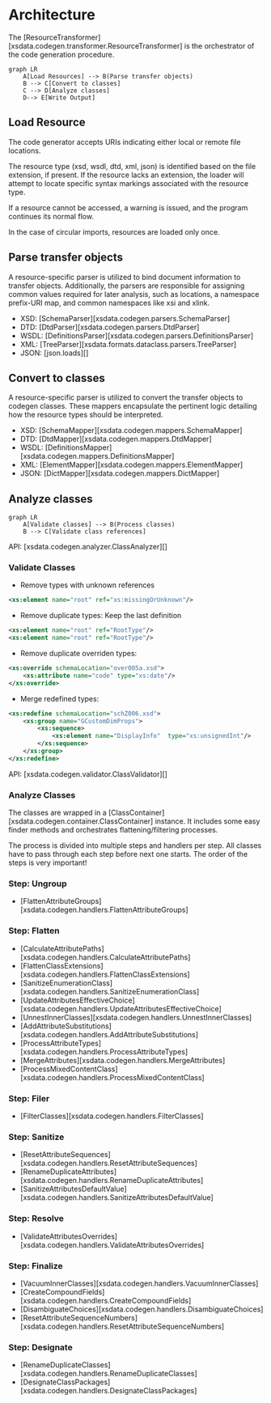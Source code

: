 # Architecture

The [ResourceTransformer][xsdata.codegen.transformer.ResourceTransformer] is the
orchestrator of the code generation procedure.

```mermaid
graph LR
    A[Load Resources] --> B(Parse transfer objects)
    B --> C[Convert to classes]
    C --> D[Analyze classes]
    D--> E[Write Output]
```

## Load Resource

The code generator accepts URIs indicating either local or remote file locations.

The resource type (xsd, wsdl, dtd, xml, json) is identified based on the file extension,
if present. If the resource lacks an extension, the loader will attempt to locate
specific syntax markings associated with the resource type.

If a resource cannot be accessed, a warning is issued, and the program continues its
normal flow.

In the case of circular imports, resources are loaded only once.

## Parse transfer objects

A resource-specific parser is utilized to bind document information to transfer objects.
Additionally, the parsers are responsible for assigning common values required for later
analysis, such as locations, a namespace prefix-URI map, and common namespaces like xsi
and xlink.

- XSD: [SchemaParser][xsdata.codegen.parsers.SchemaParser]
- DTD: [DtdParser][xsdata.codegen.parsers.DtdParser]
- WSDL: [DefinitionsParser][xsdata.codegen.parsers.DefinitionsParser]
- XML: [TreeParser][xsdata.formats.dataclass.parsers.TreeParser]
- JSON: [json.loads][]

## Convert to classes

A resource-specific parser is utilized to convert the transfer objects to codegen
classes. These mappers encapsulate the pertinent logic detailing how the resource types
should be interpreted.

- XSD: [SchemaMapper][xsdata.codegen.mappers.SchemaMapper]
- DTD: [DtdMapper][xsdata.codegen.mappers.DtdMapper]
- WSDL: [DefinitionsMapper][xsdata.codegen.mappers.DefinitionsMapper]
- XML: [ElementMapper][xsdata.codegen.mappers.ElementMapper]
- JSON: [DictMapper][xsdata.codegen.mappers.DictMapper]

## Analyze classes

```mermaid
graph LR
    A[Validate classes] --> B(Process classes)
    B --> C[Validate class references]
```

API: [xsdata.codegen.analyzer.ClassAnalyzer][]

### Validate Classes

- Remove types with unknown references

```xml
<xs:element name="root" ref="xs:missingOrUnknown"/>
```

- Remove duplicate types: Keep the last definition

```xml
<xs:element name="root" ref="RootType"/>
<xs:element name="root" ref="RootType"/>
```

- Remove duplicate overriden types:

```xml
<xs:override schemaLocation="over005a.xsd">
    <xs:attribute name="code" type="xs:date"/>
</xs:override>
```

- Merge redefined types:

```xml
<xs:redefine schemaLocation="schZ006.xsd">
    <xs:group name="GCustomDimProps">
        <xs:sequence>
            <xs:element name="DisplayInfo"	type="xs:unsignedInt"/>
        </xs:sequence>
    </xs:group>
</xs:redefine>
```

API: [xsdata.codegen.validator.ClassValidator][]

### Analyze Classes

The classes are wrapped in a [ClassContainer][xsdata.codegen.container.ClassContainer]
instance. It includes some easy finder methods and orchestrates flattening/filtering
processes.

The process is divided into multiple steps and handlers per step. All classes have to
pass through each step before next one starts. The order of the steps is very important!

### Step: Ungroup

- [FlattenAttributeGroups][xsdata.codegen.handlers.FlattenAttributeGroups]

### Step: Flatten

- [CalculateAttributePaths][xsdata.codegen.handlers.CalculateAttributePaths]
- [FlattenClassExtensions][xsdata.codegen.handlers.FlattenClassExtensions]
- [SanitizeEnumerationClass][xsdata.codegen.handlers.SanitizeEnumerationClass]
- [UpdateAttributesEffectiveChoice][xsdata.codegen.handlers.UpdateAttributesEffectiveChoice]
- [UnnestInnerClasses][xsdata.codegen.handlers.UnnestInnerClasses]
- [AddAttributeSubstitutions][xsdata.codegen.handlers.AddAttributeSubstitutions]
- [ProcessAttributeTypes][xsdata.codegen.handlers.ProcessAttributeTypes]
- [MergeAttributes][xsdata.codegen.handlers.MergeAttributes]
- [ProcessMixedContentClass][xsdata.codegen.handlers.ProcessMixedContentClass]

### Step: Filer

- [FilterClasses][xsdata.codegen.handlers.FilterClasses]

### Step: Sanitize

- [ResetAttributeSequences][xsdata.codegen.handlers.ResetAttributeSequences]
- [RenameDuplicateAttributes][xsdata.codegen.handlers.RenameDuplicateAttributes]
- [SanitizeAttributesDefaultValue][xsdata.codegen.handlers.SanitizeAttributesDefaultValue]

### Step: Resolve

- [ValidateAttributesOverrides][xsdata.codegen.handlers.ValidateAttributesOverrides]

### Step: Finalize

- [VacuumInnerClasses][xsdata.codegen.handlers.VacuumInnerClasses]
- [CreateCompoundFields][xsdata.codegen.handlers.CreateCompoundFields]
- [DisambiguateChoices][xsdata.codegen.handlers.DisambiguateChoices]
- [ResetAttributeSequenceNumbers][xsdata.codegen.handlers.ResetAttributeSequenceNumbers]

### Step: Designate

- [RenameDuplicateClasses][xsdata.codegen.handlers.RenameDuplicateClasses]
- [DesignateClassPackages][xsdata.codegen.handlers.DesignateClassPackages]

